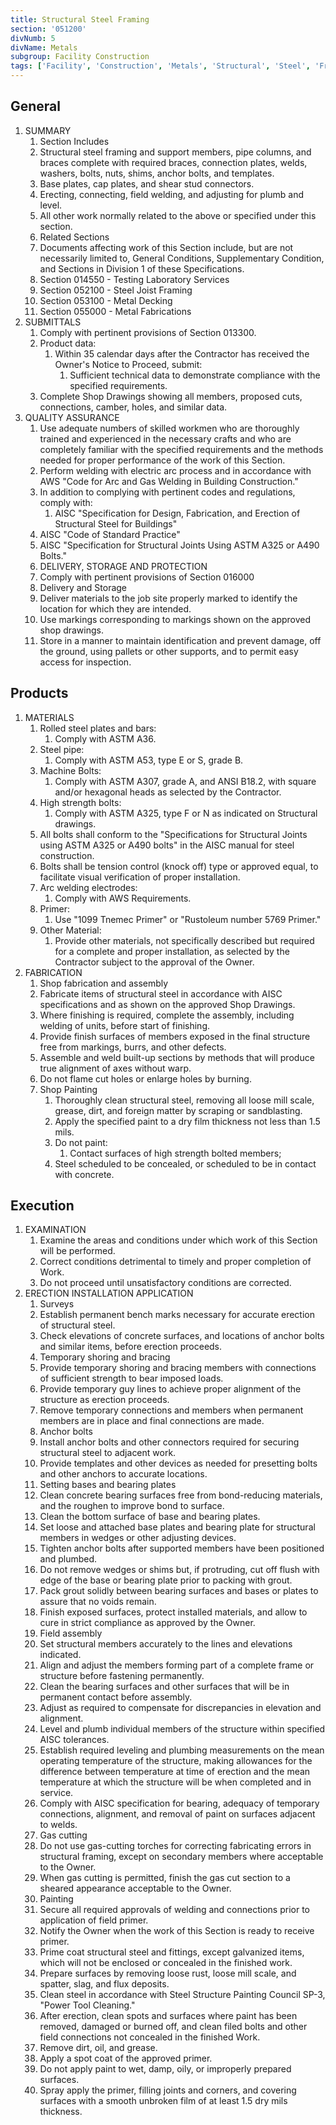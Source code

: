```yaml
---
title: Structural Steel Framing
section: '051200'
divNumb: 5
divName: Metals
subgroup: Facility Construction
tags: ['Facility', 'Construction', 'Metals', 'Structural', 'Steel', 'Framing']
---
```


## General

1. SUMMARY
   1. Section Includes
   1. Structural steel framing and support members, pipe columns, and braces complete with required braces, connection plates, welds, washers, bolts, nuts, shims, anchor bolts, and templates.
   1. Base plates, cap plates, and shear stud connectors.
   1. Erecting, connecting, field welding, and adjusting for plumb and level.
   1. All other work normally related to the above or specified under this section.
   1. Related Sections
   1. Documents affecting work of this Section include, but are not necessarily limited to, General Conditions, Supplementary Condition, and Sections in Division 1 of these Specifications.
   1. Section 014550 - Testing Laboratory Services
   1. Section 052100 - Steel Joist Framing
   1. Section 053100 - Metal Decking
   1. Section 055000 - Metal Fabrications
1. SUBMITTALS
   1. Comply with pertinent provisions of Section 013300.
   1. Product data:
      1. Within 35 calendar days after the Contractor has received the Owner's Notice to Proceed, submit:
         1. Sufficient technical data to demonstrate compliance with the specified requirements.
   1. Complete Shop Drawings showing all members, proposed cuts, connections, camber, holes, and similar data.
1. QUALITY ASSURANCE
   1. Use adequate numbers of skilled workmen who are thoroughly trained and experienced in the necessary crafts and who are completely familiar with the specified requirements and the methods needed for proper performance of the work of this Section.
   1. Perform welding with electric arc process and in accordance with AWS "Code for Arc and Gas Welding in Building Construction."
   1. In addition to complying with pertinent codes and regulations, comply with:
      1. AISC "Specification for Design, Fabrication, and Erection of Structural Steel for Buildings"
   1. AISC "Code of Standard Practice"
   1. AISC "Specification for Structural Joints Using ASTM A325 or A490 Bolts."
   1. DELIVERY, STORAGE AND PROTECTION
   1. Comply with pertinent provisions of Section 016000
   1. Delivery and Storage
   1. Deliver materials to the job site properly marked to identify the location for which they are intended.
   1. Use markings corresponding to markings shown on the approved shop drawings.
   1. Store in a manner to maintain identification and prevent damage, off the ground, using pallets or other supports, and to permit easy access for inspection.

## Products

1. MATERIALS
   1. Rolled steel plates and bars:
      1. Comply with ASTM A36.
   1. Steel pipe:
      1. Comply with ASTM A53, type E or S, grade B.
   1. Machine Bolts:
      1. Comply with ASTM A307, grade A, and ANSI B18.2, with square and/or hexagonal heads as selected by the Contractor.
   1. High strength bolts:
      1. Comply with ASTM A325, type F or N as indicated on Structural drawings.
   1. All bolts shall conform to the "Specifications for Structural Joints using ASTM A325 or A490 bolts" in the AISC manual for steel construction.
   1. Bolts shall be tension control (knock off) type or approved equal, to facilitate visual verification of proper installation.
   1. Arc welding electrodes:
      1. Comply with AWS Requirements.
   1. Primer:
      1. Use "1099 Tnemec Primer" or "Rustoleum number 5769 Primer."
   1. Other Material:
      1. Provide other materials, not specifically described but required for a complete and proper installation, as selected by the Contractor subject to the approval of the Owner.
1. FABRICATION
   1. Shop fabrication and assembly
   1. Fabricate items of structural steel in accordance with AISC specifications and as shown on the approved Shop Drawings.
   1. Where finishing is required, complete the assembly, including welding of units, before start of finishing.
   1. Provide finish surfaces of members exposed in the final structure free from markings, burrs, and other defects.
   1. Assemble and weld built-up sections by methods that will produce true alignment of axes without warp.
   1. Do not flame cut holes or enlarge holes by burning.
   1. Shop Painting
      1. Thoroughly clean structural steel, removing all loose mill scale, grease, dirt, and foreign matter by scraping or sandblasting.
      2. Apply the specified paint to a dry film thickness not less than 1.5 mils.
      3. Do not paint:
         1. Contact surfaces of high strength bolted members;
      4. Steel scheduled to be concealed, or scheduled to be in contact with concrete.

## Execution

1. EXAMINATION
   1. Examine the areas and conditions under which work of this Section will be performed.
   1. Correct conditions detrimental to timely and proper completion of Work.
   1. Do not proceed until unsatisfactory conditions are corrected.
1. ERECTION INSTALLATION APPLICATION
   1. Surveys
   1. Establish permanent bench marks necessary for accurate erection of structural steel.
   1. Check elevations of concrete surfaces, and locations of anchor bolts and similar items, before erection proceeds.
   1. Temporary shoring and bracing
   1. Provide temporary shoring and bracing members with connections of sufficient strength to bear imposed loads.
   1. Provide temporary guy lines to achieve proper alignment of the structure as erection proceeds.
   1. Remove temporary connections and members when permanent members are in place and final connections are made.
   1. Anchor bolts
   1. Install anchor bolts and other connectors required for securing structural steel to adjacent work.
   1. Provide templates and other devices as needed for presetting bolts and other anchors to accurate locations.
   1. Setting bases and bearing plates
   1. Clean concrete bearing surfaces free from bond-reducing materials, and the roughen to improve bond to surface.
   1. Clean the bottom surface of base and bearing plates.
   1. Set loose and attached base plates and bearing plate for structural members in wedges or other adjusting devices.
   1. Tighten anchor bolts after supported members have been positioned and plumbed.
   1. Do not remove wedges or shims but, if protruding, cut off flush with edge of the base or bearing plate prior to packing with grout.
   1. Pack grout solidly between bearing surfaces and bases or plates to assure that no voids remain.
   1. Finish exposed surfaces, protect installed materials, and allow to cure in strict compliance as approved by the Owner.
   1. Field assembly
   1. Set structural members accurately to the lines and elevations indicated.
   1. Align and adjust the members forming part of a complete frame or structure before fastening permanently.
   1. Clean the bearing surfaces and other surfaces that will be in permanent contact before assembly.
   1. Adjust as required to compensate for discrepancies in elevation and alignment.
   1. Level and plumb individual members of the structure within specified AISC tolerances.
   1. Establish required leveling and plumbing measurements on the mean operating temperature of the structure, making allowances for the difference between temperature at time of erection and the mean temperature at which the structure will be when completed and in service.
   1. Comply with AISC specification for bearing, adequacy of temporary connections, alignment, and removal of paint on surfaces adjacent to welds.
   1. Gas cutting
   1. Do not use gas-cutting torches for correcting fabricating errors in structural framing, except on secondary members where acceptable to the Owner.
   1. When gas cutting is permitted, finish the gas cut section to a sheared appearance acceptable to the Owner.
   1. Painting
   1. Secure all required approvals of welding and connections prior to application of field primer.
   1. Notify the Owner when the work of this Section is ready to receive primer.
   1. Prime coat structural steel and fittings, except galvanized items, which will not be enclosed or concealed in the finished work.
   1. Prepare surfaces by removing loose rust, loose mill scale, and spatter, slag, and flux deposits.
   1. Clean steel in accordance with Steel Structure Painting Council SP-3, "Power Tool Cleaning."
   1. After erection, clean spots and surfaces where paint has been removed, damaged or burned off, and clean filed bolts and other field connections not concealed in the finished Work.
   1. Remove dirt, oil, and grease.
   1. Apply a spot coat of the approved primer.
   1. Do not apply paint to wet, damp, oily, or improperly prepared surfaces.
   1. Spray apply the primer, filling joints and corners, and covering surfaces with a smooth unbroken film of at least 1.5 dry mils thickness.
